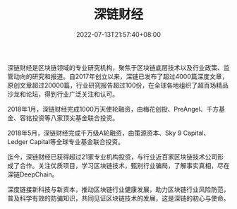﻿---
weight: 
title: "深链财经"
description: "在区块链领域专注深度报道的媒体，由资深财经媒体人，原梅花天使吴世春助理、原新京报寻找中国创客记者王鹏与原新京报经济部记者朱星联合创立"
date: 2022-07-13T21:57:40+08:00
lastmod: 2022-07-13T16:45:40+08:00
draft: false
authors: ["浮尘"]
featuredImage: "1657703343105.jpg"
link: "dcnews.vip"
tags: ["元宇宙资讯","深链财经"]
categories: ["navigation"]
navigation: ["元宇宙资讯"]
lightgallery: true
toc: true
pinned: false
recommend: false
recommend1: false
---
深链财经是区块链领域的专业研究机构，聚焦于区块链底层技术以及行业政策、监管动向的研究和报道。自2017年创立以来，深链已发布了超过4000篇深度文章，原创文章超过20000篇，行业研究报告超过100份，在全球各地组织了超百场精品沙龙和论坛，得到行业广泛关注和认可。

2018年1月，深链财经完成1000万天使轮融资，由梅花创投、PreAngel、千方基金、容铭投资等八家顶尖基金联合投资。

2018年5月，深链财经完成千万级A轮融资，由策源资本、Sky 9 Capital、Ledger Capital等全球专业基金联合投资。

迄今，深链财经已获得超过21家专业机构投资，与行业近百家区块链技术公司形成了合作。关注优质项目，学习区块链技术，甄别行业骗局，了解事实真相，尽在深链DeepChain。

深度链接新科技与新资本，推动区块链行业健康发展，助力区块链行业风险防范，普及科学有效的防骗知识，共同见证区块链技术的发展，这是深链的初心与使命。

